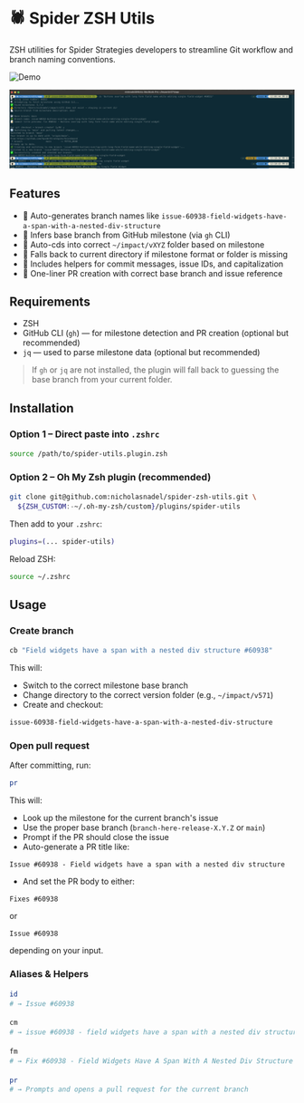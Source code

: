 # 🕷️ Spider ZSH Utils

ZSH utilities for Spider Strategies developers to streamline Git workflow and branch naming conventions.

![Demo](demo.gif)

![Demo](demo.png)

## Features

- 🧠 Auto-generates branch names like `issue-60938-field-widgets-have-a-span-with-a-nested-div-structure`
- 📌 Infers base branch from GitHub milestone (via `gh` CLI)
- 📁 Auto-cds into correct `~/impact/vXYZ` folder based on milestone
- 🧭 Falls back to current directory if milestone format or folder is missing
- 📝 Includes helpers for commit messages, issue IDs, and capitalization
- 🚀 One-liner PR creation with correct base branch and issue reference

## Requirements

- ZSH
- GitHub CLI (`gh`) — for milestone detection and PR creation (optional but recommended)
- `jq` — used to parse milestone data (optional but recommended)

> If `gh` or `jq` are not installed, the plugin will fall back to guessing the base branch from your current folder.

## Installation

### Option 1 – Direct paste into `.zshrc`

```zsh
source /path/to/spider-utils.plugin.zsh
```

### Option 2 – Oh My Zsh plugin (recommended)

```bash
git clone git@github.com:nicholasnadel/spider-zsh-utils.git \
  ${ZSH_CUSTOM:-~/.oh-my-zsh/custom}/plugins/spider-utils
```

Then add to your `.zshrc`:

```zsh
plugins=(... spider-utils)
```

Reload ZSH:

```zsh
source ~/.zshrc
```

## Usage

### Create branch

```zsh
cb "Field widgets have a span with a nested div structure #60938"
```

This will:

- Switch to the correct milestone base branch
- Change directory to the correct version folder (e.g., `~/impact/v571`)
- Create and checkout:

```bash
issue-60938-field-widgets-have-a-span-with-a-nested-div-structure
```

### Open pull request

After committing, run:

```zsh
pr
```

This will:

- Look up the milestone for the current branch's issue
- Use the proper base branch (`branch-here-release-X.Y.Z` or `main`)
- Prompt if the PR should close the issue
- Auto-generate a PR title like:

```
Issue #60938 - Field widgets have a span with a nested div structure
```

- And set the PR body to either:

```
Fixes #60938
```

or

```
Issue #60938
```

depending on your input.

### Aliases & Helpers

```zsh
id
# → Issue #60938

cm
# → issue #60938 - field widgets have a span with a nested div structure

fm
# → Fix #60938 - Field Widgets Have A Span With A Nested Div Structure

pr
# → Prompts and opens a pull request for the current branch
```
